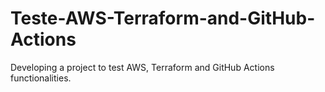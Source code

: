 # Teste-AWS-Terraform-and-GitHub-Actions
Developing a project to test AWS, Terraform and GitHub Actions functionalities.
